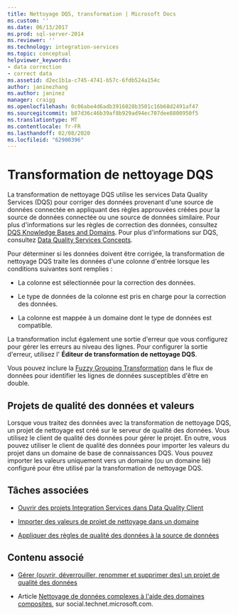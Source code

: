 ```yaml
---
title: Nettoyage DQS, transformation | Microsoft Docs
ms.custom: ''
ms.date: 06/13/2017
ms.prod: sql-server-2014
ms.reviewer: ''
ms.technology: integration-services
ms.topic: conceptual
helpviewer_keywords:
- data correction
- correct data
ms.assetid: d2ec1b1a-c745-4741-b57c-6fdb524a154c
author: janinezhang
ms.author: janinez
manager: craigg
ms.openlocfilehash: 0c06abe4d6adb3916028b3501c16b68d2491af47
ms.sourcegitcommit: b87d36c46b39af8b929ad94ec707dee8800950f5
ms.translationtype: MT
ms.contentlocale: fr-FR
ms.lasthandoff: 02/08/2020
ms.locfileid: "62900396"
---
```

# <a name="dqs-cleansing-transformation"></a>Transformation de nettoyage DQS
  La transformation de nettoyage DQS utilise les services Data Quality Services (DQS) pour corriger des données provenant d'une source de données connectée en appliquant des règles approuvées créées pour la source de données connectée ou une source de données similaire. Pour plus d'informations sur les règles de correction des données, consultez [DQS Knowledge Bases and Domains](../../../data-quality-services/dqs-knowledge-bases-and-domains.md). Pour plus d'informations sur DQS, consultez [Data Quality Services Concepts](../../../data-quality-services/data-quality-services-concepts.md).  
  
 Pour déterminer si les données doivent être corrigée, la transformation de nettoyage DQS traite les données d'une colonne d'entrée lorsque les conditions suivantes sont remplies :  
  
-   La colonne est sélectionnée pour la correction des données.  
  
-   Le type de données de la colonne est pris en charge pour la correction des données.  
  
-   La colonne est mappée à un domaine dont le type de données est compatible.  
  
 La transformation inclut également une sortie d'erreur que vous configurez pour gérer les erreurs au niveau des lignes. Pour configurer la sortie d'erreur, utilisez l' **Éditeur de transformation de nettoyage DQS**.  
  
 Vous pouvez inclure la [Fuzzy Grouping Transformation](fuzzy-grouping-transformation.md) dans le flux de données pour identifier les lignes de données susceptibles d'être en double.  
  
## <a name="data-quality-projects-and-values"></a>Projets de qualité des données et valeurs  
 Lorsque vous traitez des données avec la transformation de nettoyage DQS, un projet de nettoyage est créé sur le serveur de qualité des données. Vous utilisez le client de qualité des données pour gérer le projet. En outre, vous pouvez utiliser le client de qualité des données pour importer les valeurs du projet dans un domaine de base de connaissances DQS. Vous pouvez importer les valeurs uniquement vers un domaine (ou un domaine lié) configuré pour être utilisé par la transformation de nettoyage DQS.  
  
## <a name="related-tasks"></a>Tâches associées  
  
-   [Ouvrir des projets Integration Services dans Data Quality Client](../../../data-quality-services/open-integration-services-projects-in-data-quality-client.md)  
  
-   [Importer des valeurs de projet de nettoyage dans un domaine](../../../data-quality-services/import-cleansing-project-values-into-a-domain.md)  
  
-   [Appliquer des règles de qualité des données à la source de données](apply-data-quality-rules-to-data-source.md)  
  
## <a name="related-content"></a>Contenu associé  
  
-   [Gérer &#40;ouvrir, déverrouiller, renommer et supprimer des&#41; un projet de qualité des données](../../../data-quality-services/manage-open-unlock-rename-and-delete-a-data-quality-project.md)  
  
-   Article [Nettoyage de données complexes à l'aide des domaines composites](https://social.technet.microsoft.com/wiki/contents/articles/13324.using-dqs-cleansing-complex-data-using-composite-domains.aspx), sur social.technet.microsoft.com.  
  
  
